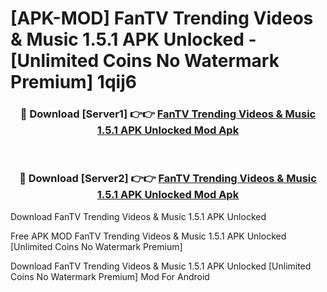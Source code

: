 # [APK-MOD] FanTV Trending Videos & Music 1.5.1 APK Unlocked - [Unlimited Coins No Watermark Premium] 1qij6



<div align="center">
<h3>🔴 Download [Server1] 👉👉 <a href="https://momento.my/?title=FanTV_Trending_Videos_&_Music_1.5.1_APK_Unlocked">FanTV Trending Videos & Music 1.5.1 APK Unlocked Mod Apk</a></h3><br>

<h3>🔴 Download [Server2] 👉👉 <a href="https://momento.my/?title=FanTV_Trending_Videos_&_Music_1.5.1_APK_Unlocked">FanTV Trending Videos & Music 1.5.1 APK Unlocked Mod Apk</a></h3>
</div>



Download FanTV Trending Videos & Music 1.5.1 APK Unlocked 

Free APK MOD FanTV Trending Videos & Music 1.5.1 APK Unlocked [Unlimited Coins No Watermark Premium]

Download FanTV Trending Videos & Music 1.5.1 APK Unlocked [Unlimited Coins No Watermark Premium] Mod For Android

